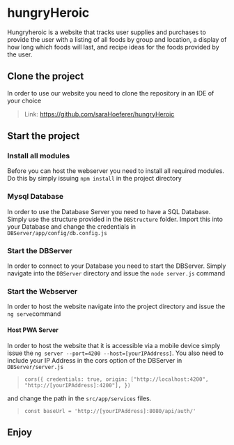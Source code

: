 # hungryHeroic
Hungryheroic is a website that tracks user supplies and purchases to provide the user with a listing of all foods by group and location, a display of how long which foods will last, and recipe ideas for the foods provided by the user.

## Clone the project
In order to use our website you need to clone the repository in an IDE of your choice
> Link: https://github.com/saraHoeferer/hungryHeroic

## Start the project

### Install all modules
Before you can host the webserver you need to install all required modules. Do this by simply issuing `npm install` in the project directory

### Mysql Database
In order to use the Database Server you need to have a SQL Database. Simply use the structure provided in the `DBStructure` folder. Import this into your Database and change the credentials in `DBServer/app/config/db.config.js`

### Start the DBServer
In order to connect to your Database you need to start the DBServer. Simply navigate into the `DBServer` directory and issue the `node server.js` command

### Start the Webserver
In order to host the website navigate into the project directory and issue the `ng serve`command

#### Host PWA Server
In order to host the website that it is accessible via a mobile device simply issue the `ng server --port=4200 --host=[yourIPAddress]`. 
You also need to include your IP Address in the cors option of the DBServer in `DBServer/server.js` 
> `cors({
>     credentials: true,
>     origin: ["http://localhost:4200", "http://[yourIPAddress]:4200"],
>   })`

and change the path in the `src/app/services` files.
> `const baseUrl = 'http://[yourIPAddress]:8080/api/auth/'`

## Enjoy
